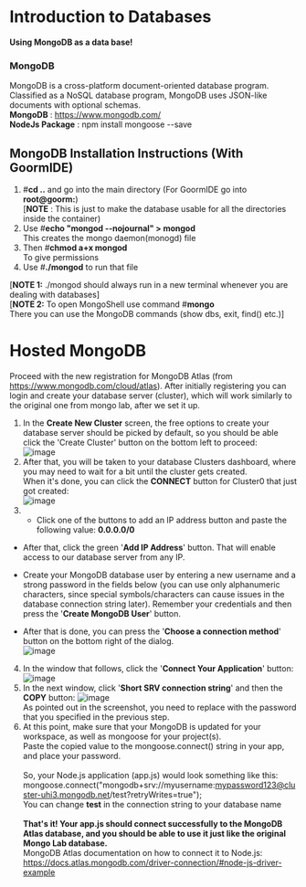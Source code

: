 # Introduction to Databases
**Using MongoDB as a data base!**
      
### MongoDB
MongoDB is a cross-platform document-oriented database program. Classified as a NoSQL database program, MongoDB uses JSON-like documents with optional schemas.    
**MongoDB** : https://www.mongodb.com/      
**NodeJs Package** : npm install mongoose --save
## MongoDB Installation Instructions (With GoormIDE)
1. #**cd ..** and go into the main directory (For GoormIDE go into **root@goorm:**)        
[**NOTE** : This is just to make the database usable for all the directories inside the container)      
2. Use #**echo "mongod --nojournal" > mongod**     
This creates the mongo daemon(monogd) file     
3. Then #**chmod a+x mongod**     
To give permissions     
4. Use #**./mongod** to run that file    
      
[**NOTE 1:** ./mongod should always run in a new terminal whenever you are dealing with databases]    
[**NOTE 2:** To open MongoShell use command #**mongo**    
There you can use the MongoDB commands (show dbs, exit, find() etc.)]

# Hosted MongoDB
Proceed with the new registration for MongoDB Atlas (from  https://www.mongodb.com/cloud/atlas). After initially registering you can login and create your database server (cluster), which will work similarly to the original one from mongo lab, after we set it up.        
1) In the **Create New Cluster** screen, the free options to create your database server should be picked by default, so you should be able click the 'Create Cluster' button on the bottom left to proceed:           
![image](https://user-images.githubusercontent.com/55139904/92408499-46c73600-f15b-11ea-81b3-e16784ac0235.png)
2) After that, you will be taken to your database Clusters dashboard, where you may need to wait for a bit until the cluster gets created.       
When it's done, you can click the **CONNECT** button for Cluster0 that just got created:             
![image](https://user-images.githubusercontent.com/55139904/92408877-6874ed00-f15c-11ea-93ff-05268ed48f9c.png)
3) - Click one of the buttons to add an IP address button and paste the following value: **0.0.0.0/0**    
      
- After that, click the green '**Add IP Address**' button. That will enable access to our database server from any IP.           
        
- Create your MongoDB database user by entering a new username and a strong password in the fields below (you can use only alphanumeric characters, since special symbols/characters can cause issues in the database connection string later). Remember your credentials and then press the '**Create MongoDB User**' button.         

- After that is done, you can press the '**Choose a connection method**' button on the bottom right of the dialog.                      
![image](https://user-images.githubusercontent.com/55139904/92409209-695a4e80-f15d-11ea-8f40-9375db51a1f0.png)
4) In the window that follows, click the '**Connect Your Application**' button:             
![image](https://user-images.githubusercontent.com/55139904/92409266-a0c8fb00-f15d-11ea-849d-8a57f23486b6.png)
5) In the next window, click '**Short SRV connection string**' and then the **COPY** button:
![image](https://user-images.githubusercontent.com/55139904/92409526-90fde680-f15e-11ea-9669-868034e15ac5.png)                      
As pointed out in the screenshot, you need to replace <PASSWORD> with the password that you specified in the previous step.            
6) At this point, make sure that your MongoDB is updated for your workspace, as well as mongoose for your project(s).               
Paste the copied value to the mongoose.connect() string in your app, and place your password.        
      <br>
      So, your Node.js application (app.js) would look something like this:
      mongoose.connect("mongodb+srv://myusername:mypassword123@cluster-uhi3.mongodb.net/test?retryWrites=true");     
You can change **test** in the connection string to your database name    
      <br>
**That's it! Your app.js should connect successfully to the MongoDB Atlas database, and you should be able to use it just like the original Mongo Lab database.**      
  MongoDB Atlas documentation on how to connect it to Node.js: https://docs.atlas.mongodb.com/driver-connection/#node-js-driver-example
  









